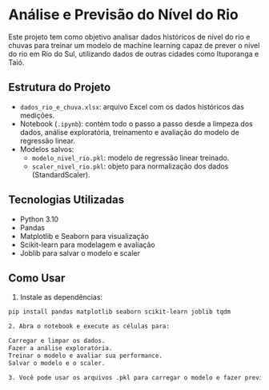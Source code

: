 # Análise e Previsão do Nível do Rio

Este projeto tem como objetivo analisar dados históricos de nível do rio e chuvas para treinar um modelo de machine learning capaz de prever o nível do rio em Rio do Sul, utilizando dados de outras cidades como Ituporanga e Taió.

## Estrutura do Projeto

- `dados_rio_e_chuva.xlsx`: arquivo Excel com os dados históricos das medições.
- Notebook (`.ipynb`): contém todo o passo a passo desde a limpeza dos dados, análise exploratória, treinamento e avaliação do modelo de regressão linear.
- Modelos salvos:
  - `modelo_nivel_rio.pkl`: modelo de regressão linear treinado.
  - `scaler_nivel_rio.pkl`: objeto para normalização dos dados (StandardScaler).

## Tecnologias Utilizadas

- Python 3.10
- Pandas
- Matplotlib e Seaborn para visualização
- Scikit-learn para modelagem e avaliação
- Joblib para salvar o modelo e scaler

## Como Usar

1. Instale as dependências:

```bash
pip install pandas matplotlib seaborn scikit-learn joblib tqdm

2. Abra o notebook e execute as células para:

Carregar e limpar os dados.
Fazer a análise exploratória.
Treinar o modelo e avaliar sua performance.
Salvar o modelo e o scaler.

3. Você pode usar os arquivos .pkl para carregar o modelo e fazer previsões em novas aplicações.

